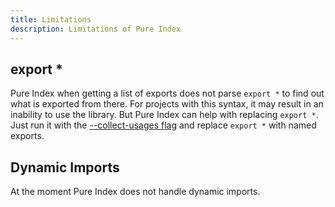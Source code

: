 ```yaml
---
title: Limitations
description: Limitations of Pure Index
---
```


## export \*

Pure Index when getting a list of exports does not parse `export *` to find out what is exported from there. For projects with this syntax, it may result in an inability to use the library. But Pure Index can help with replacing `export *`. Just run it with the [--collect-usages flag](/pure-index/intro/cli) and replace `export *` with named exports.

## Dynamic Imports

At the moment Pure Index does not handle dynamic imports.
